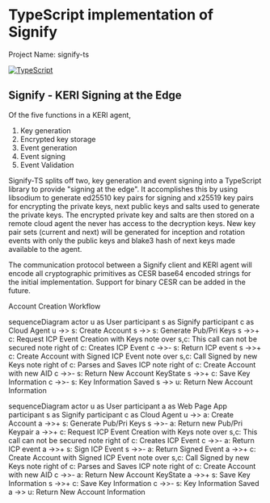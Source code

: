 # TypeScript implementation of Signify

Project Name: signify-ts

[![TypeScript](https://badges.frapsoft.com/typescript/code/typescript.png?v=101)](https://github.com/ellerbrock/typescript-badges/)

## Signify - KERI Signing at the Edge

Of the five functions in a KERI agent, 

1. Key generation
2. Encrypted key storage
3. Event generation
4. Event signing
5. Event Validation

Signify-TS splits off two, key generation and event signing into a TypeScript library to provide "signing at the edge".
It accomplishes this by using libsodium to generate ed25510 key pairs for signing and x25519 key pairs for encrypting the
private keys, next public keys and salts used to generate the private keys.  The encrypted private key and salts are then stored on a
remote cloud agent the never has access to the decryption keys.  New key pair sets (current and next) will be generated 
for inception and rotation events with only the public keys and blake3 hash of next keys made available to the agent.

The communication protocol between a Signify client and KERI agent will encode all cryptographic primitives as CESR base64
encoded strings for the initial implementation.  Support for binary CESR can be added in the future.


Account Creation Workflow


sequenceDiagram
    actor u as User
    participant s as Signify
    participant c as Cloud Agent
    u ->> s: Create Account
    s ->> s: Generate Pub/Pri Keys
    s ->>+ c: Request ICP Event Creation with Keys
    note over s,c: This call can not be secured
    note right of c: Creates ICP Event
    c ->>- s: Return ICP event
    s ->>+ c: Create Account with Signed ICP Event
    note over s,c: Call Signed by new Keys
    note right of c: Parses and Saves ICP
    note right of c: Create Account with new AID
    c ->>- s: Return New Account KeyState
    s ->>+ c: Save Key Information
    c ->>- s: Key Information Saved
    s ->> u: Return New Account Information


sequenceDiagram
    actor u as User
    participant a as Web Page App
    participant s as Signify
    participant c as Cloud Agent
    u ->> a: Create Account
    a ->>+ s: Generate Pub/Pri Keys
    s ->>- a: Return new Pub/Pri Keypair
    a ->>+ c: Request ICP Event Creation with Keys
    note over s,c: This call can not be secured
    note right of c: Creates ICP Event
    c ->>- a: Return ICP event
    a ->>+ s: Sign ICP Event
    s ->>- a: Return Signed Event
    a ->>+ c: Create Account with Signed ICP Event
    note over s,c: Call Signed by new Keys
    note right of c: Parses and Saves ICP
    note right of c: Create Account with new AID
    c ->>- a: Return New Account KeyState
    a ->>+ s: Save Key Information
    s ->>+ c: Save Key Information
    c ->>- s: Key Information Saved
    a ->> u: Return New Account Information